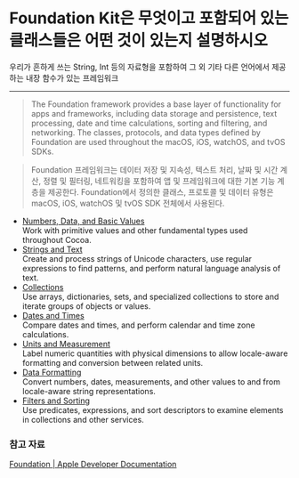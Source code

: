# Foundation Kit은 무엇이고 포함되어 있는 클래스들은 어떤 것이 있는지 설명하시오

우리가 흔하게 쓰는 String, Int 등의 자료형을 포함하여 그 외 기타 다른 언어에서 제공하는 내장 함수가 있는 프레임워크

---

> The Foundation framework provides a base layer of functionality for apps and frameworks, including data storage and persistence, text processing, date and time calculations, sorting and filtering, and networking. The classes, protocols, and data types defined by Foundation are used throughout the macOS, iOS, watchOS, and tvOS SDKs.

> Foundation 프레임워크는 데이터 저장 및 지속성, 텍스트 처리, 날짜 및 시간 계산, 정렬 및 필터링, 네트워킹을 포함하여 앱 및 프레임워크에 대한 기본 기능 계층을 제공한다. Foundation에서 정의한 클래스, 프로토콜 및 데이터 유형은 macOS, iOS, watchOS 및 tvOS SDK 전체에서 사용된다.

- [Numbers, Data, and Basic Values](https://developer.apple.com/documentation/foundation/numbers_data_and_basic_values)  
  Work with primitive values and other fundamental types used throughout Cocoa.
- [Strings and Text](https://developer.apple.com/documentation/foundation/strings_and_text)  
  Create and process strings of Unicode characters, use regular expressions to find patterns, and perform natural language analysis of text.
- [Collections](https://developer.apple.com/documentation/foundation/collections)  
  Use arrays, dictionaries, sets, and specialized collections to store and iterate groups of objects or values.
- [Dates and Times](https://developer.apple.com/documentation/foundation/dates_and_times)  
  Compare dates and times, and perform calendar and time zone calculations.
- [Units and Measurement](https://developer.apple.com/documentation/foundation/units_and_measurement)  
  Label numeric quantities with physical dimensions to allow locale-aware formatting and conversion between related units.
- [Data Formatting](https://developer.apple.com/documentation/foundation/data_formatting)  
  Convert numbers, dates, measurements, and other values to and from locale-aware string representations.
- [Filters and Sorting](https://developer.apple.com/documentation/foundation/filters_and_sorting)  
  Use predicates, expressions, and sort descriptors to examine elements in collections and other services.

### 참고 자료
[Foundation | Apple Developer Documentation](https://developer.apple.com/documentation/foundation)
